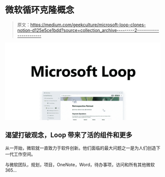 # 微软循环克隆概念

> 原文：<https://medium.com/geekculture/microsoft-loop-clones-notion-d125e5ce1bdd?source=collection_archive---------2----------------------->

![](img/0a4d5db7aa1f500f3c0f2791b8d99ce6.png)

## 渴望打破观念，Loop 带来了活的组件和更多

从一开始，微软就一直致力于软件创新。他们面临的最大问题之一是为人们创造下一代工作空间。

与微软团队，规划，项目，OneNote，Word，待办事项，访问和所有其他微软 365…
